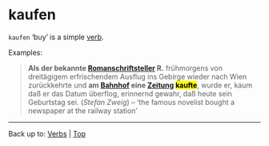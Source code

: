 # kaufen

`kaufen` ‘buy’ is a simple [verb](../../index.md).

Examples:

 > **Als der bekannte [Romanschriftsteller](../../../nouns/r/ro/Romanschriftsteller.md) R.** frühmorgens von dreitägigem erfrischendem Ausflug ins Gebirge wieder nach Wien zurückkehrte und **am [Bahnhof](../../../nouns/b/ba/Bahnhof.md) eine [Zeitung](../../../nouns/z/ze/Zeitung.md) <mark>kaufte</mark>**, wurde er, kaum daß er das Datum überflog, erinnernd gewahr, daß heute sein Geburtstag sei.  (*Stefan Zweig*) – ‘the famous novelist bought a newspaper at the railway station’

----

Back up to: [Verbs](../../index.md) | [Top](../../../index.md)
